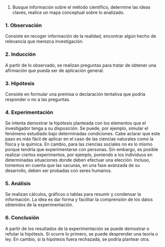 1.  Busque información sobre el método científico, determine las ideas claves, realice un mapa conceptual sobre lo analizado.
### 1. Observación

Consiste en recoger información de la realidad, encontrar algún hecho de relevancia que merezca investigación.

### 2. Inducción

A partir de lo observado, se realizan preguntas para tratar de obtener una afirmación que pueda ser de aplicación general.

### 3. Hipótesis

Consiste en formular una premisa o declaración tentativa que podría responder o no a las preguntas.  
  

### 4. Experimentación

Se intenta demostrar la hipótesis planteada con los elementos que el investigador tenga a su disposición. Se puede, por ejemplo, simular el fenómeno estudiado bajo determinadas condiciones. Cabe aclarar que este paso es más fácil de aplicar en el caso de las ciencias naturales como la física y la química. En cambio, para las ciencias sociales no es lo mismo porque tendría que experimentarse con personas. Sin embargo, es posible realizar ciertos experimentos, por ejemplo, poniendo a los individuos en determinadas situaciones donde deben efectuar una elección. Incluso, tomemos en cuenta que las vacunas, en una fase avanzada de su desarrollo, deben ser probadas con seres humanos.

### 5. Análisis

Se realizan cálculos, gráficos o tablas para resumir y condensar la información. La idea es dar forma y facilitar la comprensión de los datos obtenidos de la experimentación.

### 6. Conclusión

A partir de los resultados de la experimentación se puede demostrar o refutar la hipótesis. Si ocurre lo primero, se puede desprender una teoría o ley. En cambio, si la hipótesis fuera rechazada, se podría plantear otra.